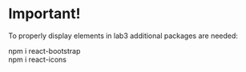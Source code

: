 # Important!

To properly display elements in lab3 additional packages are needed:

npm i react-bootstrap  
npm i react-icons
